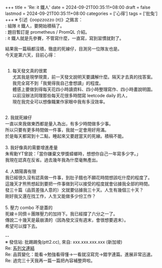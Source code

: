 +++
title = 'Re: it 鐵人'
date = 2024-09-21T00:35:11+08:00
draft = false
lastmod = 2024-09-21T00:35:11+08:00
categories = ['心得']
tags = ['批兔']
+++
※ 引述《oopzzozzo (π)》之銘言：<br>
: 組隊 it 鐵人，要開始積稿了。<br>
: 題目暫訂是 prometheus / PromQL 介紹。<br>
: it 鐵人就是先參賽，不管寫什麼，一直寫，寫到習慣就對了。

結果我一篇稿都沒積，徹底的死線仔，目測另一位隊友也是。<br>
今天是第六天，目前心得：<br>
<br>
1. 每天發文真的很累<br>
尤其我是現學現賣，前一天發文說明天要講解什麼。隔天才去真的找答案。<br>
我完全寫不到「我覺得我自己會想讀」的程度。<br>
體感上要做到得每天花四小時讀資料、四小時整理寫作、四小時畫說明圖。<br>
以前沒辦法同理那些每天花很多時間寫 leetcode daily 的人，<br>
現在我完全可以想像職業作家眼中我有多沒效率。<br>
<br>
2. 我就死線仔<br>
一直以來我做東西都是量入為出，有多少時間做多少事。<br>
所以只要有更多時間做一件事，我就一定會用好用滿。<br>
於是每天都寫到十二點，睡起來又要趕當天的死線。積稿不能。<br>
<br>
3. 我好像真的需要增進產量<br>
朱宥勳YT曾說：「當你嫌棄文學獎蟑螂時，想想你自己一年寫多少字。」<br>
我現在認真在反省。過去幾年我為什麼毫無產出。<br>
<br>
4. 人類陽壽有限<br>
我已經很久沒有認真做一件事，到肚子餓也不願花時間想該吃什麼的程度了。<br>
這幾天才熊熊想起到要把一件事做到可以接受的程度就會佔據我全部的時間。<br>
發三十篇（品質差強人意的）文就要佔據我三十天。人生有幾個三十天？<br>
剛好我又還在找工作，人生又能做多少份工作？<br>
<br>
5. 壓力 combo 不是蓋的<br>
死線＋同儕＋團隊壓力的加持下。我已經撐了六分之一了。<br>
傳說二十幾天是最崩潰的（因為發文沒有週末，會很想要週末）。<br>
希望可以撐下去。<br>

--<br>
※ 發信站: 批踢踢兔(ptt2.cc), 來自: xxx.xxx.xxx.xxx (新加坡)<br>
Re: [系列文連結](https://ithelp.ithome.com.tw/users/20154259/ironman/7768)<br>
Re: 品質變化：能看->勉強看得懂->一看就沒寫完->錯字連篇。進展非常迅速。<br>
Re: 過完三十天我再一篇一篇把內容補整齊啦。<br>
